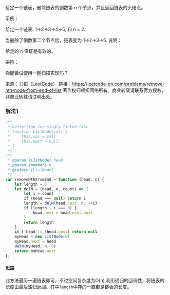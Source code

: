 给定一个链表，删除链表的倒数第 n 个节点，并且返回链表的头结点。

示例：

给定一个链表: 1->2->3->4->5, 和 n = 2.

当删除了倒数第二个节点后，链表变为 1->2->3->5.
说明：

给定的 n 保证是有效的。

进阶：

你能尝试使用一趟扫描实现吗？

来源：力扣（LeetCode）
链接：https://leetcode-cn.com/problems/remove-nth-node-from-end-of-list
著作权归领扣网络所有。商业转载请联系官方授权，非商业转载请注明出处。

### 解法1

```js
/**
 * Definition for singly-linked list.
 * function ListNode(val) {
 *     this.val = val;
 *     this.next = null;
 * }
 */
/**
 * @param {ListNode} head
 * @param {number} n
 * @return {ListNode}
 */
var removeNthFromEnd = function (head, n) {
    let length = 0
    let delN = (head, n, count) => {
        let i = count
        if (head === null) return i
        length = delN(head.next, n, ++i)
        if (length - i === n) {
            head.next = head.next.next
        }
        return length
    }
    if (!head || !head.next) return null
    myHead = new ListNode(0)
    myHead.next = head
    delN(myHead, n, 0)
    return myHead.next
};
```

#### 思路

此方法遍历一遍链表即可，不过空间复杂度为O(n),利用递归的回调性，将链表的长度由最后递归返回。其中`length`中存的一直都是链表的长度。